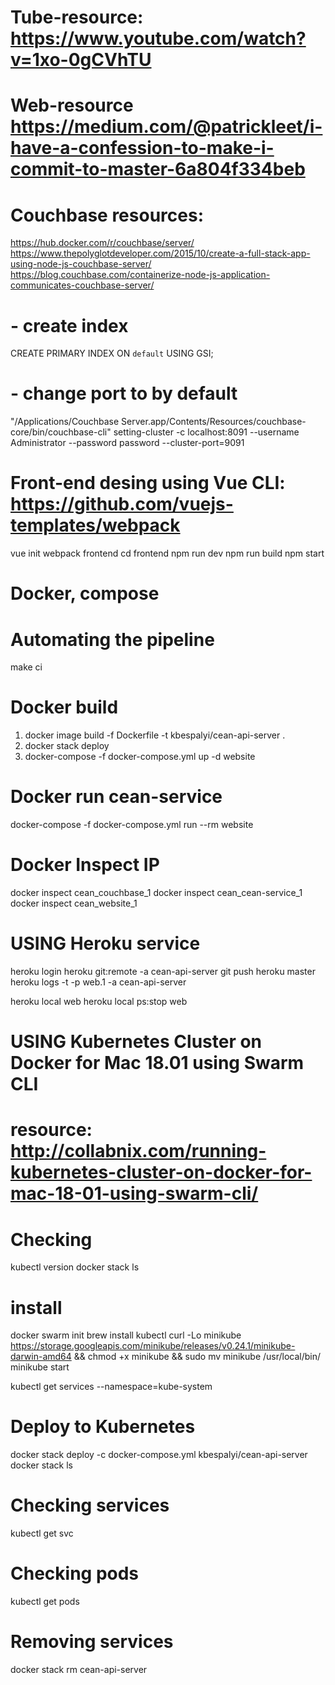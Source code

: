 # Tube-resource: https://www.youtube.com/watch?v=1xo-0gCVhTU
# Web-resource https://medium.com/@patrickleet/i-have-a-confession-to-make-i-commit-to-master-6a804f334beb

# Couchbase resources:
https://hub.docker.com/r/couchbase/server/
https://www.thepolyglotdeveloper.com/2015/10/create-a-full-stack-app-using-node-js-couchbase-server/
https://blog.couchbase.com/containerize-node-js-application-communicates-couchbase-server/

# - create index
CREATE PRIMARY INDEX ON `default` USING GSI;

# - change port to by default
"/Applications/Couchbase Server.app/Contents/Resources/couchbase-core/bin/couchbase-cli" setting-cluster -c localhost:8091 --username Administrator --password password --cluster-port=9091

# Front-end desing using Vue CLI: https://github.com/vuejs-templates/webpack

vue init webpack frontend
cd frontend
npm run dev
npm run build
npm start


# Docker, compose

# Automating the pipeline

make ci

# Docker build

1) docker image build -f Dockerfile -t kbespalyi/cean-api-server .
2) docker stack deploy
3) docker-compose -f docker-compose.yml up -d website

# Docker run cean-service

docker-compose -f docker-compose.yml run --rm website

# Docker Inspect IP
docker inspect cean_couchbase_1
docker inspect cean_cean-service_1
docker inspect cean_website_1


# USING Heroku service
heroku login
heroku git:remote -a cean-api-server
git push heroku master
heroku logs -t -p web.1 -a cean-api-server

heroku local web
heroku local ps:stop web


# USING Kubernetes Cluster on Docker for Mac 18.01 using Swarm CLI
# resource: http://collabnix.com/running-kubernetes-cluster-on-docker-for-mac-18-01-using-swarm-cli/

# Checking
kubectl version
docker stack ls

# install
docker swarm init
brew install kubectl
curl -Lo minikube https://storage.googleapis.com/minikube/releases/v0.24.1/minikube-darwin-amd64 && chmod +x minikube && sudo mv minikube /usr/local/bin/
minikube start

kubectl get services --namespace=kube-system

# Deploy to Kubernetes
docker stack deploy -c docker-compose.yml kbespalyi/cean-api-server
docker stack ls

# Checking services
kubectl get svc

# Checking pods
kubectl get pods

# Removing services
docker stack rm cean-api-server
